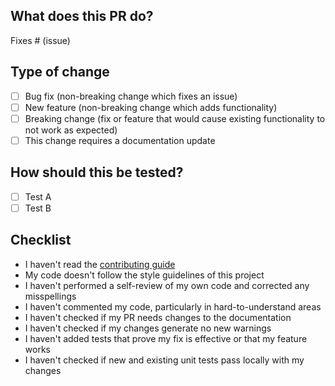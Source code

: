 ## What does this PR do?

<!-- Please include a summary of the change and which issue is fixed. Please also include relevant motivation and context. List any dependencies that are required for this change. -->

Fixes # (issue)

## Type of change

<!-- Please delete options that are not relevant. -->

- [ ] Bug fix (non-breaking change which fixes an issue)
- [ ] New feature (non-breaking change which adds functionality)
- [ ] Breaking change (fix or feature that would cause existing functionality to not work as expected)
- [ ] This change requires a documentation update

## How should this be tested?

<!-- Please describe the tests that you ran to verify your changes. Provide instructions so we can reproduce. Please also list any relevant details for your test configuration -->

- [ ] Test A
- [ ] Test B

## Checklist

<!-- Please remove all the irrelevant bullets to your PR -->

- I haven't read the [contributing guide](https://github.com/afnexus/ScheduleSG/blob/main/CONTRIBUTING.md)
- My code doesn't follow the style guidelines of this project
- I haven't performed a self-review of my own code and corrected any misspellings
- I haven't commented my code, particularly in hard-to-understand areas
- I haven't checked if my PR needs changes to the documentation
- I haven't checked if my changes generate no new warnings
- I haven't added tests that prove my fix is effective or that my feature works
- I haven't checked if new and existing unit tests pass locally with my changes
